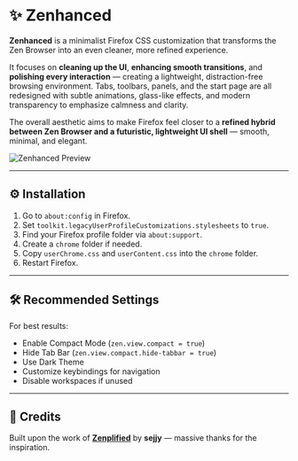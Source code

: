 # ✨ Zenhanced

**Zenhanced** is a minimalist Firefox CSS customization that transforms the Zen Browser into an even cleaner, more refined experience.

It focuses on **cleaning up the UI**, **enhancing smooth transitions**, and **polishing every interaction** — creating a lightweight, distraction-free browsing environment. Tabs, toolbars, panels, and the start page are all redesigned with subtle animations, glass-like effects, and modern transparency to emphasize calmness and clarity.

The overall aesthetic aims to make Firefox feel closer to a **refined hybrid between Zen Browser and a futuristic, lightweight UI shell** — smooth, minimal, and elegant.

![Zenhanced Preview](https://github.com/user-attachments/assets/39ed2a93-1bf8-423c-8ea1-83499832247a)

---

## ⚙️ Installation

1. Go to `about:config` in Firefox.
2. Set `toolkit.legacyUserProfileCustomizations.stylesheets` to `true`.
3. Find your Firefox profile folder via `about:support`.
4. Create a `chrome` folder if needed.
5. Copy `userChrome.css` and `userContent.css` into the `chrome` folder.
6. Restart Firefox.

---

## 🛠️ Recommended Settings

For best results:

- Enable Compact Mode (`zen.view.compact = true`)
- Hide Tab Bar (`zen.view.compact.hide-tabbar = true`)
- Use Dark Theme
- Customize keybindings for navigation
- Disable workspaces if unused

---

## 🙏 Credits

Built upon the work of [**Zenplified**](https://github.com/sejjy/zenplified) by **sejjy** — massive thanks for the inspiration.
